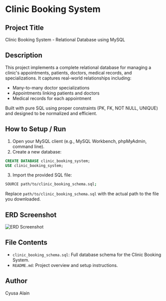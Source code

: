 
# Clinic Booking System

##  Project Title
Clinic Booking System - Relational Database using MySQL

##  Description
This project implements a complete relational database for managing a clinic's appointments, patients, doctors, medical records, and specializations. It captures real-world relationships including:
- Many-to-many doctor specializations
- Appointments linking patients and doctors
- Medical records for each appointment

Built with pure SQL using proper constraints (PK, FK, NOT NULL, UNIQUE) and designed to be normalized and efficient.

##  How to Setup / Run

1. Open your MySQL client (e.g., MySQL Workbench, phpMyAdmin, command line).
2. Create a new database:

```sql
CREATE DATABASE clinic_booking_system;
USE clinic_booking_system;
```

3. Import the provided SQL file:

```bash
SOURCE path/to/clinic_booking_schema.sql;
```

Replace `path/to/clinic_booking_schema.sql` with the actual path to the file you downloaded.

##  ERD Screenshot
![ERD Screenshot](https://drive.google.com/file/d/1Ml5KGSamPeD1s2mwoMlM8wC0tAVfEfwU/view?usp=drive_link)

##  File Contents

- `clinic_booking_schema.sql`: Full database schema for the Clinic Booking System.
- `README.md`: Project overview and setup instructions.

##  Author
Cyusa Alain
